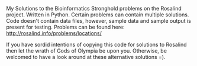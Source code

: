 My Solutions to the Bioinformatics Stronghold problems on the Rosalind project.
Written in Python. Certain problems can contain multiple solutions. Code doesn't contain data files,
however, sample data and sample output is present for testing.
Problems can be found here: http://rosalind.info/problems/locations/

If you have sordid intentions of copying this code for solutions to Rosalind then let
the wrath of Gods of Olympia be upon you. Otherwise, be welcomed to have a look around at
these alternative solutions =).
